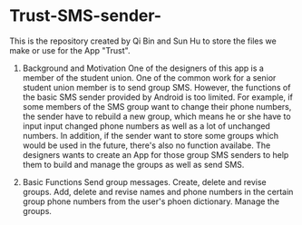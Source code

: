# Trust-SMS-sender-
This is the repository created by Qi Bin and Sun Hu to store the files we make or use for the App "Trust".

1. Background and Motivation
   One of the designers of this app is a member of the student union. One of the common work for a senior student union member is to send group SMS. However, the functions of the basic SMS sender provided by Android is too limited. For example, if some members of the SMS group want to change their phone numbers, the sender have to rebuild a new group, which means he or she have to input input changed phone numbers as well as a lot of unchanged numbers. In addition, if the sender want to store some groups which would be used in the future, there's also no function availabe.
   The designers wants to create an App for those group SMS senders to help them to build and manage the groups as well as send SMS.

2. Basic Functions
   Send group messages.
   Create, delete and revise groups.
   Add, delete and revise names and phone numbers in the certain group phone numbers from the user's phoen dictionary.
   Manage the groups.
